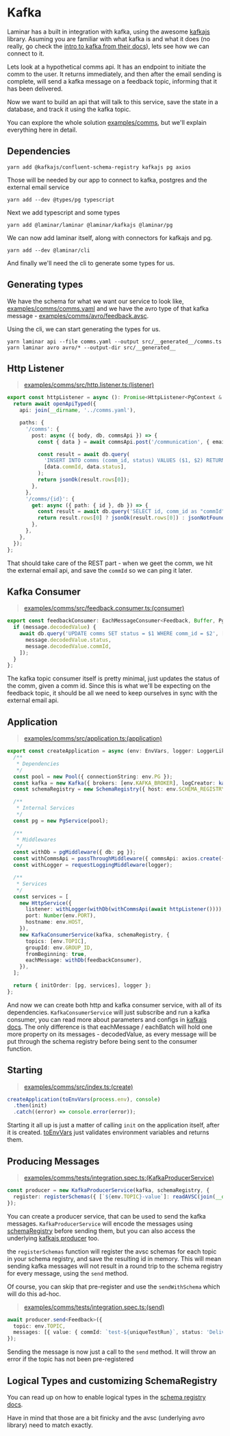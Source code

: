 # Kafka

Laminar has a built in integration with kafka, using the awesome [kafkajs](https://kafka.js.org) library. Asuming you are familiar with what kafka is and what it does (no really, go check the [intro to kafka from their docs](https://kafka.js.org/docs/introduction)), lets see how we can connect to it.

Lets look at a hypothetical comms api. It has an endpoint to initiate the comm to the user. It returns immediately, and then after the email sending is complete, will send a kafka message on a feedback topic, informing that it has been delivered.

Now we want to build an api that will talk to this service, save the state in a database, and track it using the kafka topic.

You can explore the whole solution [examples/comms](https://github.com/ivank/laminar/tree/main/examples/comms), but we'll explain everything here in detail.

## Dependencies

```shell
yarn add @kafkajs/confluent-schema-registry kafkajs pg axios
```

Those will be needed by our app to connect to kafka, postgres and the external email service

```shell
yarn add --dev @types/pg typescript
```

Next we add typescript and some types

```shell
yarn add @laminar/laminar @laminar/kafkajs @laminar/pg
```

We can now add laminar itself, along with connectors for kafkajs and pg.

```shell
yarn add --dev @laminar/cli
```

And finally we'll need the cli to generate some types for us.

## Generating types

We have the schema for what we want our service to look like, [examples/comms/comms.yaml](https://github.com/ivank/laminar/tree/main/examples/comms/comms.yaml) and we have the avro type of that kafka message - [examples/comms/avro/feedback.avsc](https://github.com/ivank/laminar/tree/main/examples/comms/avro/feedback.avsc).

Using the cli, we can start generating the types for us.

```
yarn laminar api --file comms.yaml --output src/__generated__/comms.ts
yarn laminar avro avro/* --output-dir src/__generated__
```

## Http Listener

> [examples/comms/src/http.listener.ts:(listener)](https://github.com/ivank/laminar/tree/main/examples/comms/src/http.listener.ts#L7-L33)

```typescript
export const httpListener = async (): Promise<HttpListener<PgContext & CommsApiContext>> => {
  return await openApiTyped({
    api: join(__dirname, '../comms.yaml'),

    paths: {
      '/comms': {
        post: async ({ body, db, commsApi }) => {
          const { data } = await commsApi.post('/communication', { email: body.email, template: 'test' });

          const result = await db.query(
            'INSERT INTO comms (comm_id, status) VALUES ($1, $2) RETURNING id, comm_id as "commId", status',
            [data.commId, data.status],
          );
          return jsonOk(result.rows[0]);
        },
      },
      '/comms/{id}': {
        get: async ({ path: { id }, db }) => {
          const result = await db.query('SELECT id, comm_id as "commId", status FROM comms WHERE id = $1', [id]);
          return result.rows[0] ? jsonOk(result.rows[0]) : jsonNotFound({ message: 'Comm Not Found' });
        },
      },
    },
  });
};
```

That should take care of the REST part - when we geet the comm, we hit the external email api, and save the `commId` so we can ping it later.

## Kafka Consumer

> [examples/comms/src/feedback.consumer.ts:(consumer)](https://github.com/ivank/laminar/tree/main/examples/comms/src/feedback.consumer.ts#L5-L14)

```typescript
export const feedbackConsumer: EachMessageConsumer<Feedback, Buffer, PgContext> = async ({ db, message }) => {
  if (message.decodedValue) {
    await db.query('UPDATE comms SET status = $1 WHERE comm_id = $2', [
      message.decodedValue.status,
      message.decodedValue.commId,
    ]);
  }
};
```

The kafka topic consumer itself is pretty minimal, just updates the status of the comm, given a comm id. Since this is what we'll be expecting on the feedback topic, it should be all we need to keep ourselves in sync with the external email api.

## Application

> [examples/comms/src/application.ts:(application)](https://github.com/ivank/laminar/tree/main/examples/comms/src/application.ts#L22-L62)

```typescript
export const createApplication = async (env: EnvVars, logger: LoggerLike): Promise<Application> => {
  /**
   * Dependencies
   */
  const pool = new Pool({ connectionString: env.PG });
  const kafka = new Kafka({ brokers: [env.KAFKA_BROKER], logCreator: kafkaLogCreator(logger) });
  const schemaRegistry = new SchemaRegistry({ host: env.SCHEMA_REGISTRY });

  /**
   * Internal Services
   */
  const pg = new PgService(pool);

  /**
   * Middlewares
   */
  const withDb = pgMiddleware({ db: pg });
  const withCommsApi = passThroughMiddleware({ commsApi: axios.create({ baseURL: env.EMAIL_API }) });
  const withLogger = requestLoggingMiddleware(logger);

  /**
   * Services
   */
  const services = [
    new HttpService({
      listener: withLogger(withDb(withCommsApi(await httpListener()))),
      port: Number(env.PORT),
      hostname: env.HOST,
    }),
    new KafkaConsumerService(kafka, schemaRegistry, {
      topics: [env.TOPIC],
      groupId: env.GROUP_ID,
      fromBeginning: true,
      eachMessage: withDb(feedbackConsumer),
    }),
  ];

  return { initOrder: [pg, services], logger };
};
```

And now we can create both http and kafka consumer service, with all of its dependencies. `KafkaConsumerService` will just subscribe and run a kafka consumer, you can read more about parameters and configs in [kafkajs docs](https://kafka.js.org/docs/consuming). The only difference is that eachMessage / eachBatch will hold one more property on its messages - decodedValue, as every message will be put through the schema registry before being sent to the consumer function.

## Starting

> [examples/comms/src/index.ts:(create)](https://github.com/ivank/laminar/tree/main/examples/comms/src/index.ts#L5-L9)

```typescript
createApplication(toEnvVars(process.env), console)
  .then(init)
  .catch((error) => console.error(error));
```

Starting it all up is just a matter of calling `init` on the application itself, after it is created. [toEnvVars](https://github.com/ivank/laminar/tree/main/examples/comms/src/env.ts) just validates environment variables and returns them.

## Producing Messages

> [examples/comms/tests/integration.spec.ts:(KafkaProducerService)](https://github.com/ivank/laminar/tree/main/examples/comms/tests/integration.spec.ts#L59-L63)

```typescript
const producer = new KafkaProducerService(kafka, schemaRegistry, {
  register: registerSchemas({ [`${env.TOPIC}-value`]: readAVSC(join(__dirname, '../avro/feedback.avsc')) }),
});
```

You can create a producer service, that can be used to send the kafka messages. `KafkaProducerService` will encode the messages using [schemaRegistry](https://kafkajs.github.io/confluent-schema-registry/) before sending them, but you can also access the underlying [kafkajs producer](https://kafka.js.org/docs/producing) too.

the `registerSchemas` function will register the avsc schemas for each topic in your schema registry, and save the resulting id in memory. This will mean sending kafka messages will not result in a round trip to the schema registry for every message, using the `send` method.

Of course, you can skip that pre-register and use the `sendWithSchema` which will do this ad-hoc.

> [examples/comms/tests/integration.spec.ts:(send)](https://github.com/ivank/laminar/tree/main/examples/comms/tests/integration.spec.ts#L95-L100)

```typescript
await producer.send<Feedback>({
  topic: env.TOPIC,
  messages: [{ value: { commId: `test-${uniqueTestRun}`, status: 'Delivered' }, key: uniqueTestRun }],
});
```

Sending the message is now just a call to the `send` method. It will throw an error if the topic has not been pre-registered

## Logical Types and customizing SchemaRegistry

You can read up on how to enable logical types in the [schema registry docs](https://kafkajs.github.io/confluent-schema-registry/docs/custom-types).

Have in mind that those are a bit finicky and the avsc (underlying avro library) need to match exactly.
